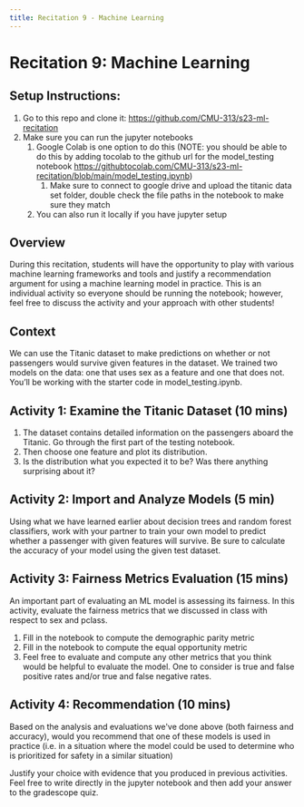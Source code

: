 ```yaml
---
title: Recitation 9 - Machine Learning
---
```



# Recitation 9:  Machine Learning


## Setup Instructions: 
1. Go to this repo and clone it: https://github.com/CMU-313/s23-ml-recitation
2. Make sure you can run the jupyter notebooks 
    1. Google Colab is one option to do this (NOTE: you should be able to do this by adding tocolab to the github url for the model_testing notebook https://githubtocolab.com/CMU-313/s23-ml-recitation/blob/main/model_testing.ipynb)
        1. Make sure to connect to google drive and upload the titanic data set folder, double check the file paths in the notebook to make sure they match
    2. You can also run it locally if you have jupyter setup


## Overview
During this recitation, students will have the opportunity to play with various machine learning frameworks and tools and justify a recommendation argument for using a machine learning model in practice. This is an individual activity so everyone should be running the notebook; however, feel free to discuss the activity and your approach with other students!


## Context
We can use the Titanic dataset to make predictions on whether or not passengers would survive given features in the dataset. We trained two models on the data: one that uses sex as a feature and one that does not. You’ll be working with the starter code in model_testing.ipynb.


## Activity 1: Examine the Titanic Dataset (10 mins)
1. The dataset contains detailed information on the passengers aboard the Titanic. Go through the first part of the testing notebook.
2. Then choose one feature and plot its distribution.
1. Is the distribution what you expected it to be? Was there anything surprising about it?


## Activity 2: Import and Analyze Models (5 min)
Using what we have learned earlier about decision trees and random forest classifiers, work with your partner to train your own model to predict whether a passenger with given features will survive. Be sure to calculate the accuracy of your model using the given test dataset. 


## Activity 3: Fairness Metrics Evaluation (15 mins)
An important part of evaluating an ML model is assessing its fairness. In this activity, evaluate the fairness metrics that we discussed in class with respect to sex and pclass. 
1. Fill in the notebook to compute the demographic parity metric
2. Fill in the notebook to compute the equal opportunity metric
3. Feel free to evaluate and compute any other metrics that you think would be helpful to evaluate the model. One to consider is true and false positive rates and/or true and false negative rates.


## Activity 4: Recommendation (10 mins)
Based on the analysis and evaluations we've done above (both fairness and accuracy), would you recommend that one of these models is used in practice (i.e. in a situation where the model could be used to determine who is prioritized for safety in a similar situation)


Justify your choice with evidence that you produced in previous activities. Feel free to write directly in the jupyter notebook and then add your answer to the gradescope quiz.